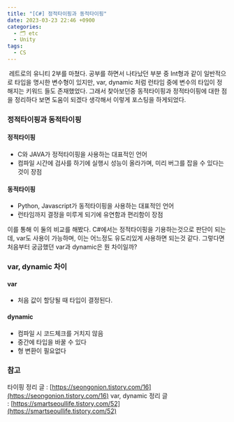```yaml
---
title: "[C#] 정적타이핑과 동적타이핑"
date: 2023-03-23 22:46 +0900
categories:
  - 🗂️ etc
  - Unity
tags:
  - CS
---
```

 레트로의 유니티 2부를 마쳤다. 공부를 하면서 나타났던 부분 중 Int형과 같이 일반적으로 타입을 명시한 변수형이 있지만, var, dynamic 처럼 런타임 중에 변수의 타입이 정해지는 키워드 들도 존재했었다. 그래서 찾아보던중 동적타이핑과 정적타이핑에 대한 점을 정리하다 보면 도움이 되겠다 생각해서 이렇게 포스팅을 하게되었다.


### 정적타이핑과 동적타이핑

#### 정적타이핑

- C와 JAVA가 정적타이핑을 사용하는 대표적인 언어
- 컴파일 시간에 검사를 하기에 실행시 성능이 올라가며, 미리 버그를 잡을 수 있다는 것이 장점

#### 동적타이핑

- Python, Javascript가 동적타이핑을 사용하는 대표적인 언어
- 런타임까지 결정을 미루게 되기에 유연함과 편리함이 장점

이를 통해 이 둘의 비교를 해봤다. C#에서는 정적타이핑을 기용하는것으로 판단이 되는데, var도 사용이 가능하며, 이는 어느정도 유도리있게 사용하면 되는것 같다. 그렇다면 처음부터 궁금했던 var과 dynamic은 뭔 차이일까?

### var, dynamic 차이

#### var

- 처음 값이 할당될 때 타입이 결정된다.

#### dynamic

- 컴파일 시 코드체크를 거치지 않음
- 중간에 타입을 바꿀 수 있다
- 형 변환이 필요없다

  
### 참고

타이핑 정리 글 : [https://seongonion.tistory.com/16](https://seongonion.tistory.com/16)
var, dynamic 정리 글 : [https://smartseoullife.tistory.com/52](https://smartseoullife.tistory.com/52)
